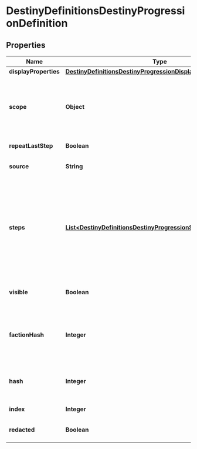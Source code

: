 
# DestinyDefinitionsDestinyProgressionDefinition

## Properties
Name | Type | Description | Notes
------------ | ------------- | ------------- | -------------
**displayProperties** | [**DestinyDefinitionsDestinyProgressionDisplayPropertiesDefinition**](DestinyDefinitionsDestinyProgressionDisplayPropertiesDefinition.md) |  |  [optional]
**scope** | **Object** | The \&quot;Scope\&quot; of the progression indicates the source of the progression&#39;s live data.  See the DestinyProgressionScope enum for more info: but essentially, a Progression can either be backed by a stored value, or it can be a calculated derivative of other values. |  [optional]
**repeatLastStep** | **Boolean** | If this is True, then the progression doesn&#39;t have a maximum level. |  [optional]
**source** | **String** | If there&#39;s a description of how to earn this progression in the local config, this will be that localized description. |  [optional]
**steps** | [**List&lt;DestinyDefinitionsDestinyProgressionStepDefinition&gt;**](DestinyDefinitionsDestinyProgressionStepDefinition.md) | Progressions are divided into Steps, which roughly equate to \&quot;Levels\&quot; in the traditional sense of a Progression. Notably, the last step can be repeated indefinitely if repeatLastStep is true, meaning that the calculation for your level is not as simple as comparing your current progress to the max progress of the steps.   These and more calculations are done for you if you grab live character progression data, such as in the DestinyCharacterProgressionComponent. |  [optional]
**visible** | **Boolean** | If true, the Progression is something worth showing to users.  If false, BNet isn&#39;t going to show it. But that doesn&#39;t mean you can&#39;t. We&#39;re all friends here. |  [optional]
**factionHash** | **Integer** | If the value exists, this is the hash identifier for the Faction that owns this Progression.  This is purely for convenience, if you&#39;re looking at a progression and want to know if and who it&#39;s related to in terms of Faction Reputation. |  [optional]
**hash** | **Integer** | The unique identifier for this entity. Guaranteed to be unique for the type of entity, but not globally.  When entities refer to each other in Destiny content, it is this hash that they are referring to. |  [optional]
**index** | **Integer** | The index of the entity as it was found in the investment tables. |  [optional]
**redacted** | **Boolean** | If this is true, then there is an entity with this identifier/type combination, but BNet is not yet allowed to show it. Sorry! |  [optional]



